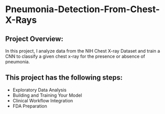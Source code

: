 # Pneumonia-Detection-From-Chest-X-Rays
## Project Overview:
In this project, I analyze data from the NIH Chest X-ray Dataset and train a CNN to classify a given chest x-ray for the presence or absence of pneumonia. 
## This project has the following steps:
- Exploratory Data Analysis
- Building and Training Your Model
- Clinical Workflow Integration
- FDA Preparation
